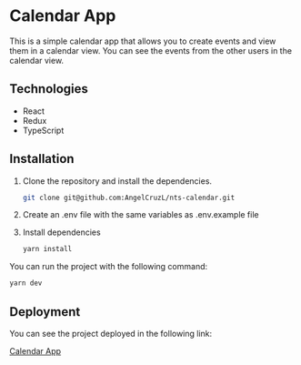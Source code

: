 # Calendar App

This is a simple calendar app that allows you to create events and view them in a calendar view.
You can see the events from the other users in the calendar view.

## Technologies

- React
- Redux
- TypeScript

## Installation

1. Clone the repository and install the dependencies.

    ```bash
    git clone git@github.com:AngelCruzL/nts-calendar.git
    ```

2. Create an .env file with the same variables as .env.example file

3. Install dependencies
    
    ```bash
    yarn install
    ```

You can run the project with the following command:

```bash
yarn dev
```

## Deployment

You can see the project deployed in the following link:

[Calendar App](https://calendar-app.angelcruzl.dev)